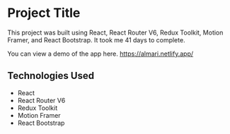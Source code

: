 # Project Title

This project was built using React, React Router V6, Redux Toolkit, Motion Framer, and React Bootstrap. It took me 41 days to complete.

You can view a demo of the app here.
https://almari.netlify.app/

## Technologies Used
- React
- React Router V6
- Redux Toolkit
- Motion Framer
- React Bootstrap
